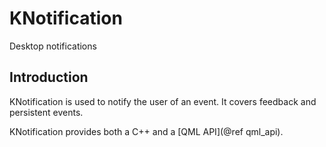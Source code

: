 # KNotification

Desktop notifications

## Introduction

KNotification is used to notify the user of an event. It covers feedback and
persistent events.

KNotification provides both a C++ and a [QML API](@ref qml_api).
